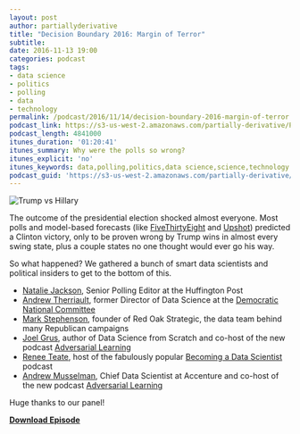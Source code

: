 ```yaml
---
layout: post
author: partiallyderivative
title: "Decision Boundary 2016: Margin of Terror"
subtitle: 
date: 2016-11-13 19:00
categories: podcast
tags:
- data science
- politics
- polling
- data
- technology
permalink: /podcast/2016/11/14/decision-boundary-2016-margin-of-terror
podcast_link: https://s3-us-west-2.amazonaws.com/partially-derivative/Partially_Derivative_S2E15_Decision_Boundary_Margin_of_Terror.mp3
podcast_length: 4841000
itunes_duration: '01:20:41'
itunes_summary: Why were the polls so wrong? 
itunes_explicit: 'no'
itunes_keywords: data,polling,politics,data science,science,technology
podcast_guid: 'https://s3-us-west-2.amazonaws.com/partially-derivative/Partially_Derivative_S2E15_Decision_Boundary_Margin_of_Terror.mp3'
---
```


![Trump vs Hillary](http://thelibertarianrepublic.com/wp-content/uploads/2016/10/88531728_hi031757035.jpg)

The outcome of the presidential election shocked almost everyone. Most polls and model-based forecasts (like [FiveThirtyEight](http://projects.fivethirtyeight.com/2016-election-forecast/) and [Upshot](http://www.nytimes.com/interactive/2016/upshot/presidential-polls-forecast.html)) predicted a Clinton victory, only to be proven wrong by Trump wins in almost every swing state, plus a couple states no one thought would ever go his way. 

So what happened? We gathered a bunch of smart data scientists and political insiders to get to the bottom of this. 

- [Natalie Jackson](https://twitter.com/nataliemjb), Senior Polling Editor at the Huffington Post 
- [Andrew Therriault](https://twitter.com/therriaultphd), former Director of Data Science at the [Democratic National Committee](https://www.democrats.org/)
- [Mark Stephenson](https://twitter.com/markjstephenson), founder of Red Oak Strategic, the data team behind many Republican campaigns
- [Joel Grus](https://twitter.com/joelgrus), author of Data Science from Scratch and co-host of the new podcast [Adversarial Learning](https://twitter.com/Adversarial_L)
- [Renee Teate](https://twitter.com/becomingdatasci), host of the fabulously popular [Becoming a Data Scientist](http://www.becomingadatascientist.com/) podcast
- [Andrew Musselman](https://twitter.com/akm), Chief Data Scientist at Accenture and co-host of the new podcast [Adversarial Learning](https://twitter.com/Adversarial_L)

Huge thanks to our panel! 

[**Download Episode**](https://s3-us-west-2.amazonaws.com/partially-derivative/Partially_Derivative_S2E15_Decision_Boundary_Margin_of_Terror.mp3)